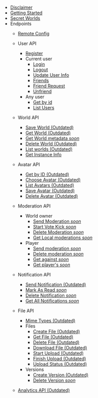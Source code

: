 - [Disclaimer](README.md)
- [Getting Started](GettingStarted.md)
- [Secret Worlds](SecretWorlds.md)
- Endpoints
    - [Remote Config](RemoteConfig.md)
    - User API
        - [Register](UserAPI/Register.md)
        - Current user
            - [Login](UserAPI/Login.md)
            - [Logout](UserAPI/Logout.md)
            - [Update User Info](UserAPI/UpdateInfo.md)
            - [Friends](UserAPI/Friends.md)
            - [Friend Request](UserAPI/FriendRequest.md)
            - [Unfriend](UserAPI/Unfriend.md)
        - Any user
            - [Get by id](UserAPI/GetByID.md)
            - [List Users](UserAPI/List.md)
    - World API
        - [Save World (Outdated)](WorldAPI/SaveWorld.md)
        - [Get World (Outdated)](WorldAPI/GetWorld.md)
        - [Get World metadata *soon*]()
        - [Delete World (Outdated)](WorldAPI/DeleteWorld.md)
        - [List worlds (Outdated)](WorldAPI/ListWorlds.md)
        - [Get Instance Info](WorldAPI/InstanceInfo.md)
    - Avatar API
        - [Get by ID (Outdated)](AvatarAPI/GetByID.md)
        - [Choose Avatar (Outdated)](AvatarAPI/ChooseAvatar.md)
        - [List Avatars (Outdated)](AvatarAPI/ListAvatars.md)
        - [Save Avatar (Outdated)](AvatarAPI/SaveAvatar.md)
        - [Delete Avatar (Outdated)](AvatarAPI/DeleteAvatar.md)
    - Moderation API
        - World owner
            - [Send Moderation *soon*](nothing)
            - [Start Vote Kick *soon*](nothing)
            - [Delete Moderation *soon*](nothing)
            - [Get Local moderations *soon*](nothing)
        - Player
            - [Send moderation *soon*](nothing)
            - [Delete moderation *soon*](nothing)
            - [Get against *soon*](nothing)
            - [Get player's *soon*](nothing)
    - Notification API
        - [Send Notification (Outdated)](NotificationAPI/SendNotification.md)
        - [Mark As Read *soon*](nothing)
        - [Delete Notification *soon*](nothing)
        - [Get All Notifications *soon*](nothing)
    - File API
        - [Mime Types (Outdated)](FileAPI/MimeTypes.md)
        - Files
            - [Create File (Outdated)](FileAPI/CreateFile.md)
            - [Get File (Outdated)](FileAPI/GetFile.md)
            - [Delete File (Outdated)](FileAPI/DeleteFile.md)
            - [Download File (Outdated)](FileAPI/DownloadFile.md)
            - [Start Upload (Outdated)](FileAPI/StartUpload.md)
            - [Finish Upload (Outdated)](FileAPI/FinishUpload.md)
            - [Upload Status (Outdated)](FileAPI/UploadStatus.md)
        - Versions
            - [Create Version (Outdated)](FileAPI/CreateNewVersion.md)
            - [Delete Version *soon*](nothing) 
            
    - [Analytics API (Outdated)](Analytics.md)
